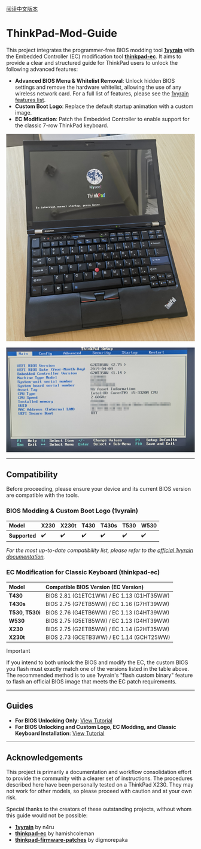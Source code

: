 [阅读中文版本](./README.md)

# ThinkPad-Mod-Guide

This project integrates the programmer-free BIOS modding tool [**1vyrain**](https://github.com/n4ru/1vyrain) with the Embedded Controller (EC) modification tool [**thinkpad-ec**](https://github.com/hamishcoleman/thinkpad-ec). It aims to provide a clear and structured guide for ThinkPad users to unlock the following advanced features:

- **Advanced BIOS Menu & Whitelist Removal**: Unlock hidden BIOS settings and remove the hardware whitelist, allowing the use of any wireless network card. For a full list of features, please see the [1vyrain features list](https://github.com/n4ru/1vyrain#bios-mod-features).
- **Custom Boot Logo**: Replace the default startup animation with a custom image.
- **EC Modification**: Patch the Embedded Controller to enable support for the classic 7-row ThinkPad keyboard.

![overview](./assets/pictures/README/overview.jpg)

![patched_bios](./assets/pictures/README/patched_bios.jpg)

---

## Compatibility

Before proceeding, please ensure your device and its current BIOS version are compatible with the tools.

### BIOS Modding & Custom Boot Logo (1vyrain)

| Model | X230 | X230t | T430 | T430s | T530 | W530 |
| :--- | :--- | :--- | :--- | :--- | :--- | :--- |
| **Supported** | ✔️ | ✔️ | ✔️ | ✔️ | ✔️ | ✔️ |

*For the most up-to-date compatibility list, please refer to the [official 1vyrain documentation](https://github.com/n4ru/1vyrain#supported-systems).*

### EC Modification for Classic Keyboard (thinkpad-ec)

| Model | Compatible BIOS Version (EC Version) |
| :--- | :--- |
| **T430** | BIOS 2.81 (G1ETC1WW) / EC 1.13 (G1HT35WW) |
| **T430s** | BIOS 2.75 (G7ETB5WW) / EC 1.16 (G7HT39WW) |
| **T530, T530i** | BIOS 2.76 (G4ETB6WW) / EC 1.13 (G4HT39WW) |
| **W530** | BIOS 2.75 (G5ETB5WW) / EC 1.13 (G4HT39WW) |
| **X230** | BIOS 2.75 (G2ETB5WW) / EC 1.14 (G2HT35WW) |
| **X230t** | BIOS 2.73 (GCETB3WW) / EC 1.14 (GCHT25WW) |

> [!Important]
>
> If you intend to both unlock the BIOS and modify the EC, the custom BIOS you flash must exactly match one of the versions listed in the table above. The recommended method is to use 1vyrain's "flash custom binary" feature to flash an official BIOS image that meets the EC patch requirements.

---

## Guides

- **For BIOS Unlocking Only**: [View Tutorial](./doc/patch_BIOS.en.md)
- **For BIOS Unlocking and Custom Logo, EC Modding, and Classic Keyboard Installation**: [View Tutorial](./doc/patch_BIOS_and_EC.en.md)

---

## Acknowledgements

This project is primarily a documentation and workflow consolidation effort to provide the community with a clearer set of instructions. The procedures described here have been personally tested on a ThinkPad X230. They may not work for other models, so please proceed with caution and at your own risk.

Special thanks to the creators of these outstanding projects, without whom this guide would not be possible:

- **[1vyrain](https://github.com/n4ru/1vyrain)** by n4ru
- **[thinkpad-ec](https://github.com/hamishcoleman/thinkpad-ec)** by hamishcoleman
- **[thinkpad-firmware-patches](https://github.com/digmorepaka/thinkpad-firmware-patches/)** by digmorepaka
